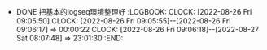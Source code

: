 - DONE 把基本的logseq環境整理好
:LOGBOOK:
CLOCK: [2022-08-26 Fri 09:05:50]
CLOCK: [2022-08-26 Fri 09:05:55]--[2022-08-26 Fri 09:06:17] =>  00:00:22
CLOCK: [2022-08-26 Fri 09:06:18]--[2022-08-27 Sat 08:07:48] =>  23:01:30
:END:
